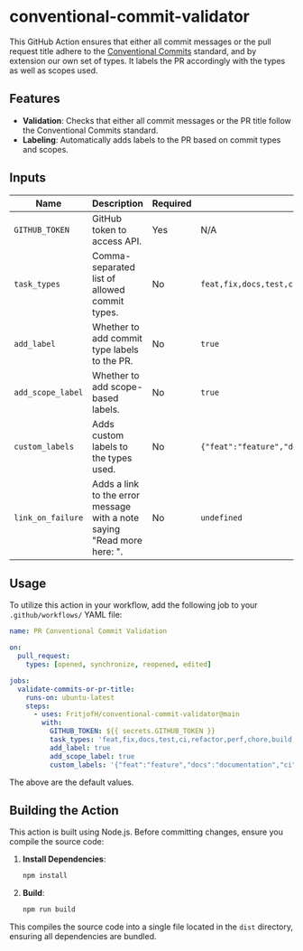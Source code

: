 # conventional-commit-validator

This GitHub Action ensures that either all commit messages or the pull request title adhere to the [Conventional Commits](https://www.conventionalcommits.org/en/v1.0.0/) standard, and by extension our own set of types. It labels the PR accordingly with the types as well as scopes used.

## Features

- **Validation**: Checks that either all commit messages or the PR title follow the Conventional Commits standard.
- **Labeling**: Automatically adds labels to the PR based on commit types and scopes.

## Inputs

| Name               | Description                                                      | Required | Default                                             |
|--------------------|------------------------------------------------------------------|----------|-----------------------------------------------------|
| `GITHUB_TOKEN`     | GitHub token to access API.                                      | Yes      | N/A                                                 |
| `task_types`       | Comma-separated list of allowed commit types.                    | No       | `feat,fix,docs,test,ci,refactor,perf,chore,build,style,ops` |
| `add_label`        | Whether to add commit type labels to the PR.                     | No       | `true`                                              |
| `add_scope_label`  | Whether to add scope-based labels.                               | No       | `true`                                              |
| `custom_labels`    | Adds custom labels to the types used.                            | No       | `{"feat":"feature","docs":"documentation","ci":"CI/CD","perf":"performance"}` |
| `link_on_failure`  | Adds a link to the error message with a note saying "Read more here: <link>".                            | No       | `undefined` |

## Usage

To utilize this action in your workflow, add the following job to your `.github/workflows/` YAML file:

```yaml
name: PR Conventional Commit Validation

on:
  pull_request:
    types: [opened, synchronize, reopened, edited]

jobs:
  validate-commits-or-pr-title:
    runs-on: ubuntu-latest
    steps:
      - uses: FritjofH/conventional-commit-validator@main
        with:
          GITHUB_TOKEN: ${{ secrets.GITHUB_TOKEN }}
          task_types: 'feat,fix,docs,test,ci,refactor,perf,chore,build,style,ops'
          add_label: true
          add_scope_label: true
          custom_labels: '{"feat":"feature","docs":"documentation","ci":"CI/CD","perf":"performance"}'
```

The above are the default values.

## Building the Action

This action is built using Node.js. Before committing changes, ensure you compile the source code:

1. **Install Dependencies**:

   ```bash
   npm install
   ```

2. **Build**:

   ```bash
   npm run build
   ```


This compiles the source code into a single file located in the `dist` directory, ensuring all dependencies are bundled.
